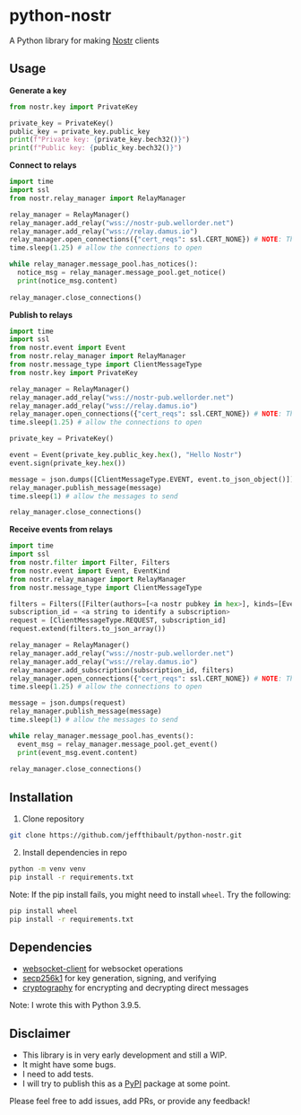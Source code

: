 # python-nostr
A Python library for making [Nostr](https://github.com/nostr-protocol/nostr) clients

## Usage
**Generate a key**
```python
from nostr.key import PrivateKey

private_key = PrivateKey()
public_key = private_key.public_key
print(f"Private key: {private_key.bech32()}")
print(f"Public key: {public_key.bech32()}")
```
**Connect to relays**
```python
import time
import ssl
from nostr.relay_manager import RelayManager

relay_manager = RelayManager()
relay_manager.add_relay("wss://nostr-pub.wellorder.net")
relay_manager.add_relay("wss://relay.damus.io")
relay_manager.open_connections({"cert_reqs": ssl.CERT_NONE}) # NOTE: This disables ssl certificate verification
time.sleep(1.25) # allow the connections to open

while relay_manager.message_pool.has_notices():
  notice_msg = relay_manager.message_pool.get_notice()
  print(notice_msg.content)
  
relay_manager.close_connections()
```
**Publish to relays**
```python
import time
import ssl
from nostr.event import Event
from nostr.relay_manager import RelayManager
from nostr.message_type import ClientMessageType
from nostr.key import PrivateKey

relay_manager = RelayManager()
relay_manager.add_relay("wss://nostr-pub.wellorder.net")
relay_manager.add_relay("wss://relay.damus.io")
relay_manager.open_connections({"cert_reqs": ssl.CERT_NONE}) # NOTE: This disables ssl certificate verification
time.sleep(1.25) # allow the connections to open

private_key = PrivateKey()

event = Event(private_key.public_key.hex(), "Hello Nostr")
event.sign(private_key.hex())

message = json.dumps([ClientMessageType.EVENT, event.to_json_object()])
relay_manager.publish_message(message)
time.sleep(1) # allow the messages to send

relay_manager.close_connections()
```
**Receive events from relays**
```python
import time
import ssl
from nostr.filter import Filter, Filters
from nostr.event import Event, EventKind
from nostr.relay_manager import RelayManager
from nostr.message_type import ClientMessageType

filters = Filters([Filter(authors=[<a nostr pubkey in hex>], kinds=[EventKind.TEXT_NOTE])])
subscription_id = <a string to identify a subscription>
request = [ClientMessageType.REQUEST, subscription_id]
request.extend(filters.to_json_array())

relay_manager = RelayManager()
relay_manager.add_relay("wss://nostr-pub.wellorder.net")
relay_manager.add_relay("wss://relay.damus.io")
relay_manager.add_subscription(subscription_id, filters)
relay_manager.open_connections({"cert_reqs": ssl.CERT_NONE}) # NOTE: This disables ssl certificate verification
time.sleep(1.25) # allow the connections to open

message = json.dumps(request)
relay_manager.publish_message(message)
time.sleep(1) # allow the messages to send

while relay_manager.message_pool.has_events():
  event_msg = relay_manager.message_pool.get_event()
  print(event_msg.event.content)
  
relay_manager.close_connections()
```

## Installation
1. Clone repository
```bash
git clone https://github.com/jeffthibault/python-nostr.git
```
2. Install dependencies in repo
```bash
python -m venv venv
pip install -r requirements.txt
```

Note: If the pip install fails, you might need to install ```wheel```. Try the following:
```bash
pip install wheel
pip install -r requirements.txt
```

## Dependencies
- [websocket-client](https://github.com/websocket-client/websocket-client) for websocket operations
- [secp256k1](https://github.com/rustyrussell/secp256k1-py) for key generation, signing, and verifying
- [cryptography](https://github.com/pyca/cryptography) for encrypting and decrypting direct messages

Note: I wrote this with Python 3.9.5.

## Disclaimer
- This library is in very early development and still a WIP.
- It might have some bugs.
- I need to add tests.
- I will try to publish this as a [PyPI](https://pypi.org/) package at some point.

Please feel free to add issues, add PRs, or provide any feedback!
